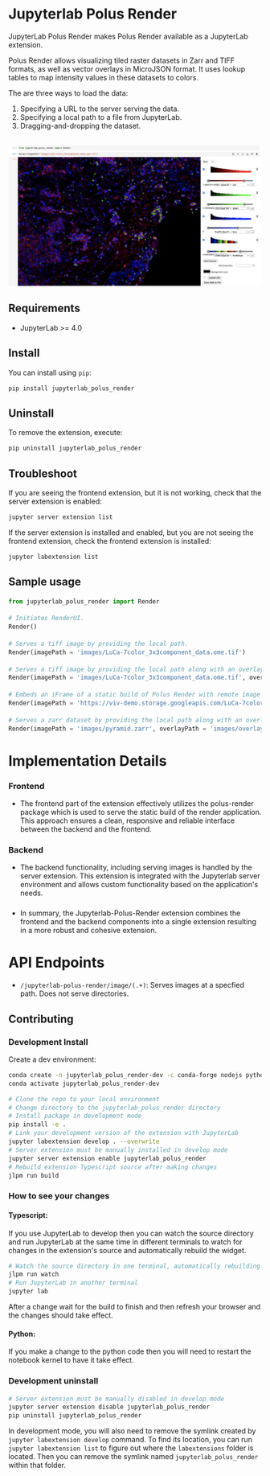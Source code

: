 # Jupyterlab Polus Render

JupyterLab Polus Render makes Polus Render available as a JupyterLab extension. 

Polus Render allows visualizing tiled raster datasets in Zarr and TIFF formats, as well as vector overlays in MicroJSON format. It uses lookup tables to map intensity values in these datasets to colors.

The are three ways to load the data:
1. Specifying a URL to the server serving the data.
2. Specifying a local path to a file from JupyterLab.
3. Dragging-and-dropping the dataset.
</br>

<img src="images/image.png"/>

## Requirements

* JupyterLab >= 4.0

## Install

You can install using `pip`:

```bash
pip install jupyterlab_polus_render
```

## Uninstall

To remove the extension, execute:

```bash
pip uninstall jupyterlab_polus_render
```

## Troubleshoot

If you are seeing the frontend extension, but it is not working, check
that the server extension is enabled:

```bash
jupyter server extension list
```

If the server extension is installed and enabled, but you are not seeing
the frontend extension, check the frontend extension is installed:

```bash
jupyter labextension list
```

## Sample usage
```Python
from jupyterlab_polus_render import Render

# Initiates RenderUI.
Render()

# Serves a tiff image by providing the local path. 
Render(imagePath = 'images/LuCa-7color_3x3component_data.ome.tif')

# Serves a tiff image by providing the local path along with an overlay used for the image. 
Render(imagePath = 'images/LuCa-7color_3x3component_data.ome.tif', overlayPath = 'images/overlay_render2.json')

# Embeds an iFrame of a static build of Polus Render with remote image
Render(imagePath = 'https://viv-demo.storage.googleapis.com/LuCa-7color_3x3component_data.ome.tif')

# Serves a zarr dataset by providing the local path along with an overlay used for the dataset. 
Render(imagePath = 'images/pyramid.zarr', overlayPath = 'images/overlay_render2.json')
```

# Implementation Details

### Frontend
- The frontend part of the extension effectively utilizes the polus-render package which is used to serve the static build of the render application. This approach ensures a clean, responsive and reliable interface between the backend and the frontend.

### Backend 
- The backend functionality, including serving images is handled by the server extension. This extension is integrated with the Jupyterlab server environment and allows custom functionality based on the application's needs.  

###
- In summary, the Jupyterlab-Polus-Render extension combines the frontend and the backend components into a single extension resulting in a more robust and cohesive extension.


# API Endpoints

- `/jupyterlab-polus-render/image/(.+)`: Serves images at a specfied path. Does not serve directories.


## Contributing
### Development Install

Create a dev environment:
```bash
conda create -n jupyterlab_polus_render-dev -c conda-forge nodejs python jupyterlab=4.0.11 ipywidgets
conda activate jupyterlab_polus_render-dev
```

```bash
# Clone the repo to your local environment
# Change directory to the jupyterlab_polus_render directory
# Install package in development mode
pip install -e .
# Link your development version of the extension with JupyterLab
jupyter labextension develop . --overwrite
# Server extension must be manually installed in develop mode
jupyter server extension enable jupyterlab_polus_render
# Rebuild extension Typescript source after making changes
jlpm run build
```

### How to see your changes
#### Typescript:
If you use JupyterLab to develop then you can watch the source directory and run JupyterLab at the same time in different
terminals to watch for changes in the extension's source and automatically rebuild the widget.

```bash
# Watch the source directory in one terminal, automatically rebuilding when needed
jlpm run watch
# Run JupyterLab in another terminal
jupyter lab
```

After a change wait for the build to finish and then refresh your browser and the changes should take effect.

#### Python:
If you make a change to the python code then you will need to restart the notebook kernel to have it take effect.


### Development uninstall

```bash
# Server extension must be manually disabled in develop mode
jupyter server extension disable jupyterlab_polus_render
pip uninstall jupyterlab_polus_render
```

In development mode, you will also need to remove the symlink created by `jupyter labextension develop`
command. To find its location, you can run `jupyter labextension list` to figure out where the `labextensions`
folder is located. Then you can remove the symlink named `jupyterlab_polus_render` within that folder.

